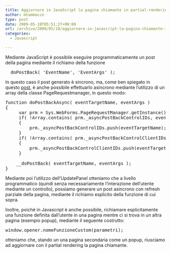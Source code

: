 ```yaml
---
title: Aggiornare in JavaScript la pagina chiamante in partial-rendering
author: mtammacco
type: post
date: 2009-05-18T05:51:27+00:00
url: /archive/2009/05/18/aggiornare-in-javascript-la-pagina-chiamante-in-partial-rendering.aspx
categories:
  - Javascript

---
```

Mediante JavaScript è possibile eseguire programmaticamente un post della pagina mediante il richiamo della funzione

<pre class="brush: jscript; title: ; notranslate" title="">__doPostBack( 'EventName', 'EventArgs' );
</pre>

In questo caso il post generato è sincrono, ma, come ben spiegato in questo <a href="http://bloggingabout.net/blogs/mveken/archive/2008/01/02/performing-async-postback-from-javascript.aspx" target="_blank" rel="noopener">post</a>, è anche possibile effettuarlo asincrono mediante l&#8217;utilizzo di un array della classe PageRequestmanager, in questo modo:

<pre class="brush: jscript; title: ; notranslate" title="">function doPostBackAsync( eventTargetName, eventArgs )
{
     var prm = Sys.WebForms.PageRequestManager.getInstance();
     if( !Array.contains( prm._asyncPostBackControlIDs, eventTargetName) )
     {
         prm._asyncPostBackControlIDs.push(eventTargetName);
     }
     if( !Array.contains( prm._asyncPostBackControlClientIDs, eventTargetName) )   
     {
         prm._asyncPostBackControlClientIDs.push(eventTargetName);
     }

    __doPostBack( eventTargetName, eventArgs );    
}
</pre>

Mediante poi l&#8217;utilizzo dell&#8217;UpdatePanel otteniamo che a livello programmatico (quindi senza necessariamente l&#8217;interazione dell&#8217;utente mediante un controllo), possiamo generare un post asincrono con refresh parziale della pagina, mediante il richiamo esplicito della funzione di cui sopra.

Inoltre, poichè in Javascript è anche possibile, richiamare esplicitamente una funzione definita dall&#8217;utente in una pagina mentre ci si trova in un altra pagina (esempio popup), mediante il seguente costrutto:

<pre class="brush: jscript; title: ; notranslate" title="">window.opener.nomeFunzioneCustom(parametri); 
</pre>

otteniamo che, stando un una pagina secondaria come un popup, riusciamo ad aggiornare con il partial rendering la pagina chiamante.